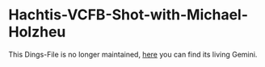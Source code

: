 # Hachtis-VCFB-Shot-with-Michael-Holzheu

This Dings-File is no longer maintained, [here](400000027.md) you can find its living Gemini.
